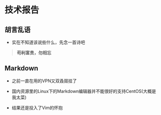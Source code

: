 # 技术报告

## 胡言乱语

* 实在不知道该说些什么，先念一首诗吧
>  **苟~~利~~富贵，勿相忘**

## Markdown

* 之前一直在用的VPN又双叒叕挂了

* 国内资源里的Linux下的Markdown编辑器并不能很好的支持CentOS(大概是我太菜)

* 结果还是投入了Vim的怀抱